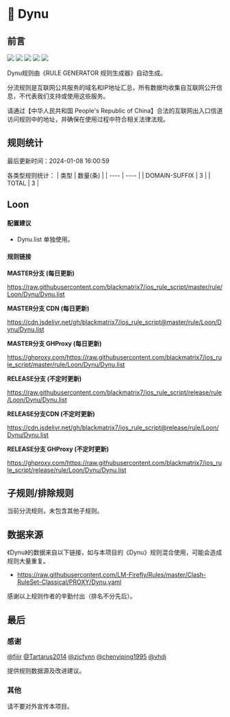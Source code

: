# 🧸 Dynu

## 前言

![](https://shields.io/badge/-移除重复规则-ff69b4) ![](https://shields.io/badge/-DOMAIN与DOMAIN--SUFFIX合并-green) ![](https://shields.io/badge/-DOMAIN--SUFFIX间合并-critical) ![](https://shields.io/badge/-DOMAIN--SUFFIX与DOMAIN--KEYWORD合并-blue) ![](https://shields.io/badge/-IP--CIDR(6)合并-blueviolet) 

Dynu规则由《RULE GENERATOR 规则生成器》自动生成。

分流规则是互联网公共服务的域名和IP地址汇总，所有数据均收集自互联网公开信息，不代表我们支持或使用这些服务。

请通过【中华人民共和国 People's Republic of China】合法的互联网出入口信道访问规则中的地址，并确保在使用过程中符合相关法律法规。

## 规则统计

最后更新时间：2024-01-08 16:00:59

各类型规则统计：
| 类型 | 数量(条)  | 
| ---- | ----  |
| DOMAIN-SUFFIX | 3  | 
| TOTAL | 3  | 


## Loon 

#### 配置建议
- Dynu.list 单独使用。

#### 规则链接
**MASTER分支 (每日更新)**

https://raw.githubusercontent.com/blackmatrix7/ios_rule_script/master/rule/Loon/Dynu/Dynu.list

**MASTER分支 CDN (每日更新)**

https://cdn.jsdelivr.net/gh/blackmatrix7/ios_rule_script@master/rule/Loon/Dynu/Dynu.list

**MASTER分支 GHProxy (每日更新)**

https://ghproxy.com/https://raw.githubusercontent.com/blackmatrix7/ios_rule_script/master/rule/Loon/Dynu/Dynu.list

**RELEASE分支 (不定时更新)**

https://raw.githubusercontent.com/blackmatrix7/ios_rule_script/release/rule/Loon/Dynu/Dynu.list

**RELEASE分支CDN (不定时更新)**

https://cdn.jsdelivr.net/gh/blackmatrix7/ios_rule_script@release/rule/Loon/Dynu/Dynu.list

**RELEASE分支 GHProxy (不定时更新)**

https://ghproxy.com/https://raw.githubusercontent.com/blackmatrix7/ios_rule_script/release/rule/Loon/Dynu/Dynu.list

## 子规则/排除规则


当前分流规则，未包含其他子规则。

## 数据来源

《Dynu》的数据来自以下链接，如与本项目的《Dynu》规则混合使用，可能会造成规则大量重复。

- https://raw.githubusercontent.com/LM-Firefly/Rules/master/Clash-RuleSet-Classical/PROXY/Dynu.yaml


感谢以上规则作者的辛勤付出（排名不分先后）。

## 最后

### 感谢

[@fiiir](https://github.com/fiiir) [@Tartarus2014](https://github.com/Tartarus2014) [@zjcfynn](https://github.com/zjcfynn) [@chenyiping1995](https://github.com/chenyiping1995) [@vhdj](https://github.com/vhdj)

提供规则数据源及改进建议。

### 其他

请不要对外宣传本项目。